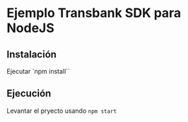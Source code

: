 # Ejemplo Transbank SDK para NodeJS

## Instalación

Ejecutar `npm install``

## Ejecución

Levantar el pryecto usando `npm start`
